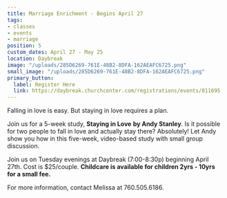 ```yaml
---
title: Marriage Enrichment - Begins April 27
tags:
- classes
- events
- marriage
position: 5
custom_dates: April 27 - May 25
location: Daybreak
image: "/uploads/285D6269-761E-48B2-8DFA-162AEAFC6725.png"
small_image: "/uploads/285D6269-761E-48B2-8DFA-162AEAFC6725.png"
primary_button:
  label: Register Here
  link: https://daybreak.churchcenter.com/registrations/events/811695
---
```


Falling in love is easy. But staying in love requires a plan.

Join us for a 5-week study, **Staying in Love** **by Andy Stanley**. Is it possible for two people to fall in love and actually stay there? Absolutely! Let Andy show you how in this five-week, video-based study with small group discussion.

Join us on Tuesday evenings at Daybreak (7:00-8:30p) beginning April 27th.  Cost is $25/couple.  **Childcare is available for children 2yrs - 10yrs for a small fee.**

For more information, contact Melissa at 760.505.6186.